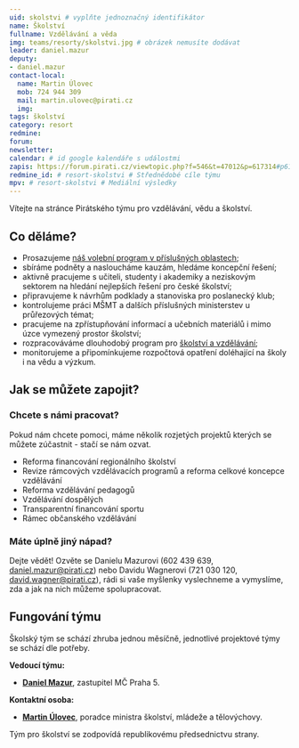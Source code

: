 ```yaml
---
uid: skolstvi # vyplňte jednoznačný identifikátor
name: Školství
fullname: Vzdělávání a věda 
img: teams/resorty/skolstvi.jpg # obrázek nemusíte dodávat
leader: daniel.mazur
deputy:
- daniel.mazur
contact-local:
  name: Martin Úlovec
  mob: 724 944 309
  mail: martin.ulovec@pirati.cz
  img: 
tags: školství
category: resort
redmine:
forum:
newsletter:
calendar: # id google kalendáře s událostmi
zapis: https://forum.pirati.cz/viewtopic.php?f=546&t=47012&p=617314#p617314
redmine_id: # resort-skolstvi # Střednědobé cíle týmu
mpv: # resort-skolstvi # Mediální výsledky
---
```


Vítejte na stránce Pirátského týmu pro vzdělávání, vědu a školství.

Co děláme?
----------

* Prosazujeme [náš volební program v příslušných oblastech](https://www.pirati.cz/program/psp2017/vzdelavani-a-veda/);
* sbíráme podněty a nasloucháme kauzám, hledáme koncepční řešení;
* aktivně pracujeme s učiteli, studenty i akademiky a neziskovým sektorem na hledání  nejlepších řešení pro české školství;
* připravujeme k návrhům podklady a stanoviska pro poslanecký klub;
* kontrolujeme práci MŠMT a dalších příslušných ministerstev u průřezových témat;
* pracujeme na zpřístupňování informací a učebních materiálů i mimo úzce vymezený prostor školství;
* rozpracováváme dlouhodobý program pro [školství a vzdělávání](https://www.pirati.cz/program/dlouhodoby/vzdelani/);
* monitorujeme a připomínkujeme rozpočtová opatření doléhající na školy i na vědu a výzkum.

Jak se můžete zapojit?
----------------------

### Chcete s námi pracovat?

Pokud nám chcete pomoci, máme několik rozjetých projektů kterých se můžete zúčastnit - stačí se nám ozvat.

* Reforma financování regionálního školství
* Revize rámcových vzdělávacích programů a reforma celkové koncepce vzdělávání
* Reforma vzdělávání pedagogů
* Vzdělávání dospělých
* Transparentní financování sportu
* Rámec občanského vzdělávání


### Máte úplně jiný nápad?

Dejte vědět! Ozvěte se Danielu Mazurovi (602 439 639, daniel.mazur@pirati.cz) nebo Davidu Wagnerovi (721 030 120, david.wagner@pirati.cz), rádi si vaše myšlenky vyslechneme a vymyslíme, zda a jak na nich můžeme spolupracovat.

Fungování týmu
--------------

Školský tým se schází zhruba jednou měsíčně, jednotlivé projektové týmy se schází dle potřeby. 

**Vedoucí týmu:**
* **[Daniel Mazur](https://www.pirati.cz/lide/daniel-mazur/)**, zastupitel MČ Praha 5.

**Kontaktní osoba:**
* **[Martin Úlovec](https://www.pirati.cz/lide-okolo/martin-ulovec/)**, poradce ministra školství, mládeže a tělovýchovy.

Tým pro školství se zodpovídá republikovému předsednictvu strany.
